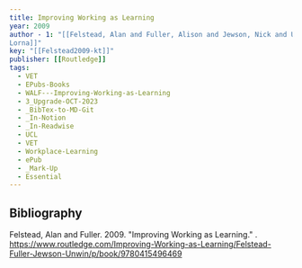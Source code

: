 ```yaml
---
title: Improving Working as Learning
year: 2009
author - 1: "[[Felstead, Alan and Fuller, Alison and Jewson, Nick and Unwin,
Lorna]]"
key: "[[Felstead2009-kt]]"
publisher: [[Routledge]]
tags:
  - VET
  - EPubs-Books
  - WALF---Improving-Working-as-Learning
  - 3_Upgrade-OCT-2023
  - _BibTex-to-MD-Git
  - _In-Notion
  - _In-Readwise
  - UCL
  - VET
  - Workplace-Learning
  - ePub
  - _Mark-Up
  - Essential
---
```


## Bibliography
Felstead, Alan and Fuller. 2009. "Improving Working as Learning." . https://www.routledge.com/Improving-Working-as-Learning/Felstead-Fuller-Jewson-Unwin/p/book/9780415496469
